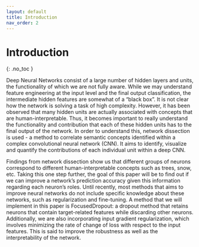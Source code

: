 ```yaml
---
layout: default
title: Introduction
nav_order: 2
---
```


# Introduction
{: .no_toc }

Deep Neural Networks consist of a large number of hidden layers and units, the functionality of which we are not fully aware. 
While we may understand feature engineering at the input level and the final output classification, the intermediate hidden features 
are somewhat of a “black box”. It is not clear how the network is solving a task of high complexity. However, it has been observed that 
many hidden units are actually associated with concepts that are human-interpretable. Thus, it becomes important to really understand the functionality and 
contribution that each of these hidden units has to the final output of the network. In order to understand this, network dissection is used - a method to correlate 
semantic concepts identified within a complex convolutional neural network (CNN). It aims to identify, visualize and quantify the contributions of each individual 
unit within a deep CNN.

Findings from network dissection show us that different groups of neurons correspond to different human-interpretable concepts such as trees, snow, etc. Taking this 
one step further, the goal of this paper will be to find out if we can improve a network’s prediction accuracy given this information regarding each neuron’s roles. 
Until recently, most methods that aims to improve neural networks do not include specific knowledge about these networks, such as regularization and fine-tuning. 
A method that we will implement in this paper is FocusedDropout: a dropout method that retains neurons that contain target-related features while discarding other 
neurons. Additionally, we are also incorporating input gradient regularization, which involves minimizing the rate of change of loss with respect to the input features. 
This is said to improve the robustness as well as the interpretability of the network.
